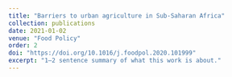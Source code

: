 ```yaml
---
title: "Barriers to urban agriculture in Sub-Saharan Africa"
collection: publications
date: 2021-01-02
venue: "Food Policy"
order: 2
doi: "https://doi.org/10.1016/j.foodpol.2020.101999"
excerpt: "1–2 sentence summary of what this work is about."
---
```

